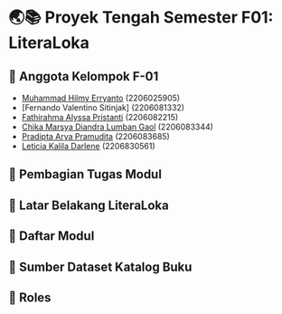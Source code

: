 # 🌏📚 Proyek Tengah Semester F01: LiteraLoka

## 🌟 Anggota Kelompok F-01 
* [Muhammad Hilmy Erryanto](https://github.com/m-hilmy-erryanto) (2206025905)
* [Fernando Valentino Sitinjak] (2206081332)
* [Fathirahma Alyssa Pristanti](https://github.com/alyssapristanti) (2206082215)
* [Chika Marsya Diandra Lumban Gaol](https://github.com/chikamarsyaa) (2206083344)
* [Pradipta Arya Pramudita](https://github.com/Pradiptaa) (2206083685)
* [Leticia Kalila Darlene](https://github.com/leticiakalila) (2206830561)

## 📝 Pembagian Tugas Modul 

## 📖 Latar Belakang LiteraLoka

## 📁 Daftar Modul

## 📑 Sumber Dataset Katalog Buku

## 👥 Roles
